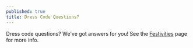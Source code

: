 ```yaml
---
published: true
title: Dress Code Questions?
---
```


Dress code questions? We've got answers for you! See the [Festivities](/festivities/) page for more info.
